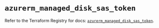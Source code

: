 # `azurerm_managed_disk_sas_token`

Refer to the Terraform Registry for docs: [`azurerm_managed_disk_sas_token`](https://registry.terraform.io/providers/hashicorp/azurerm/4.8.0/docs/resources/managed_disk_sas_token).

